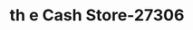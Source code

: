 ---
f_zip-code: 62812
f_state-code: IL
title: th e Cash Store-27306
f_phone: 618-435-2300
f_city-only: Benton
f_address: 910 Glacone Dr Benton
f_location-unique-id: '27306'
slug: th-e-cash-store-27306
updated-on: '2024-05-30T13:46:58.046Z'
created-on: '2024-05-30T13:36:59.803Z'
published-on: '2024-05-30T13:54:32.469Z'
f_city-state: cms/city/benton-il.md
f_company: cms/company/th-e-cash-store.md
f_state: cms/state/illinois.md
layout: '[payday-loan].html'
tags: payday-loan
---